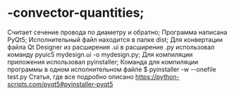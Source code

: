 # -convector-quantities;
Считает сечение провода по диаметру и обратно;
Программа написана PyQt5;
Исполнительный файл находится в папке dist;
Для конвертации файла Qt Designer из расширения .ui в расширение .py использовал команду pyuic5 mydesign.ui -o mydesign.py;
Для компиляции приложения использовал pyinstaller;
Команда для компиляции программы в одном исполнительном файле $ pyinstaller -w --onefile test.py
Статья, где все подробно описано https://python-scripts.com/pyqt5#pyinstaller-pyqt5
